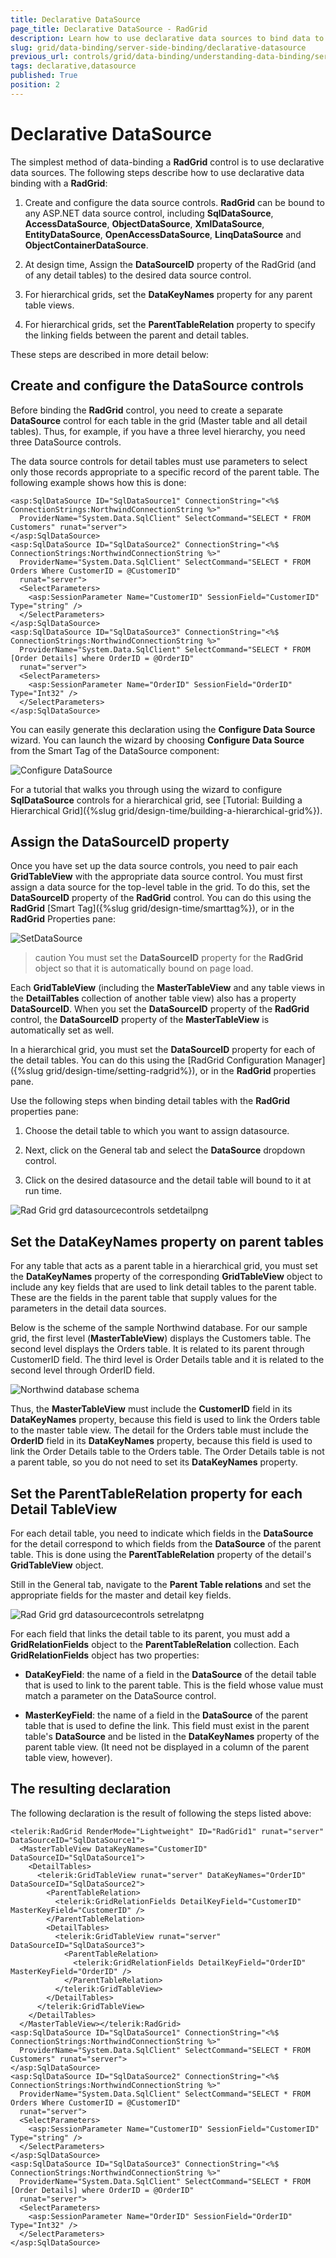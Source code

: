 ```yaml
---
title: Declarative DataSource
page_title: Declarative DataSource - RadGrid
description: Learn how to use declarative data sources to bind data to the Grid control for simplified configuration.
slug: grid/data-binding/server-side-binding/declarative-datasource
previous_url: controls/grid/data-binding/understanding-data-binding/server-side-binding/declarative-datasource
tags: declarative,datasource
published: True
position: 2
---
```


# Declarative DataSource



The simplest method of data-binding a **RadGrid** control is to use declarative data sources. The following steps describe how to use declarative data binding with a **RadGrid**:

1. Create and configure the data source controls. **RadGrid** can be bound to any ASP.NET data source control, including **SqlDataSource**, **AccessDataSource**, **ObjectDataSource**, **XmlDataSource**, **EntityDataSource**, **OpenAccessDataSource**, **LinqDataSource** and **ObjectContainerDataSource**.

1. At design time, Assign the **DataSourceID** property of the RadGrid (and of any detail tables) to the desired data source control.

1. For hierarchical grids, set the **DataKeyNames** property for any parent table views.

1. For hierarchical grids, set the **ParentTableRelation** property to specify the linking fields between the parent and detail tables.

These steps are described in more detail below:

## Create and configure the DataSource controls

Before binding the **RadGrid** control, you need to create a separate **DataSource** control for each table in the grid (Master table and all detail tables). Thus, for example, if you have a three level hierarchy, you need three DataSource controls.

The data source controls for detail tables must use parameters to select only those records appropriate to a specific record of the parent table. The following example shows how this is done:

````ASP.NET
<asp:SqlDataSource ID="SqlDataSource1" ConnectionString="<%$ ConnectionStrings:NorthwindConnectionString %>"
  ProviderName="System.Data.SqlClient" SelectCommand="SELECT * FROM Customers" runat="server">
</asp:SqlDataSource>
<asp:SqlDataSource ID="SqlDataSource2" ConnectionString="<%$ ConnectionStrings:NorthwindConnectionString %>"
  ProviderName="System.Data.SqlClient" SelectCommand="SELECT * FROM Orders Where CustomerID = @CustomerID"
  runat="server">
  <SelectParameters>
    <asp:SessionParameter Name="CustomerID" SessionField="CustomerID" Type="string" />
  </SelectParameters>
</asp:SqlDataSource>
<asp:SqlDataSource ID="SqlDataSource3" ConnectionString="<%$ ConnectionStrings:NorthwindConnectionString %>"
  ProviderName="System.Data.SqlClient" SelectCommand="SELECT * FROM [Order Details] where OrderID = @OrderID"
  runat="server">
  <SelectParameters>
    <asp:SessionParameter Name="OrderID" SessionField="OrderID" Type="Int32" />
  </SelectParameters>
</asp:SqlDataSource>
````



You can easily generate this declaration using the **Configure Data Source** wizard. You can launch the wizard by choosing **Configure Data Source** from the Smart Tag of the DataSource component:

![Configure DataSource](images/grd_DataSourceControls_Setup.png)

For a tutorial that walks you through using the wizard to configure **SqlDataSource** controls for a hierarchical grid, see [Tutorial: Building a Hierarchical Grid]({%slug grid/design-time/building-a-hierarchical-grid%}).

## Assign the DataSourceID property

Once you have set up the data source controls, you need to pair each **GridTableView** with the appropriate data source control. You must first assign a data source for the top-level table in the grid. To do this, set the **DataSourceID** property of the **RadGrid** control. You can do this using the **RadGrid** [Smart Tag]({%slug grid/design-time/smarttag%}), or in the **RadGrid** Properties pane:

![SetDataSource](images/grd_DataSourceControls_SetDataS.png)

>caution You must set the **DataSourceID** property for the **RadGrid** object so that it is automatically bound on page load.
>


Each **GridTableView** (including the **MasterTableView** and any table views in the **DetailTables** collection of another table view) also has a property **DataSourceID**. When you set the **DataSourceID** property of the **RadGrid** control, the **DataSourceID** property of the **MasterTableView** is automatically set as well.

In a hierarchical grid, you must set the **DataSourceID** property for each of the detail tables. You can do this using the [RadGrid Configuration Manager]({%slug grid/design-time/setting-radgrid%}), or in the **RadGrid** properties pane.

Use the following steps when binding detail tables with the **RadGrid** properties pane:

1. Choose the detail table to which you want to assign datasource.

1. Next, click on the General tab and select the **DataSource** dropdown control.

1. Click on the desired datasource and the detail table will bound to it at run time.

![Rad Grid grd datasourcecontrols setdetailpng](images/RadGrid_grd_datasourcecontrols_setdetailpng.png)

## Set the DataKeyNames property on parent tables

For any table that acts as a parent table in a hierarchical grid, you must set the **DataKeyNames** property of the corresponding **GridTableView** object to include any key fields that are used to link detail tables to the parent table. These are the fields in the parent table that supply values for the parameters in the detail data sources.

Below is the scheme of the sample Northwind database. For our sample grid, the first level (**MasterTableView**) displays the Customers table. The second level displays the Orders table. It is related to its parent through CustomerID field. The third level is Order Details table and it is related to the second level through OrderID field.

![Northwind database schema](images/grd_NorthwindDatabase.gif)

Thus, the **MasterTableView** must include the **CustomerID** field in its **DataKeyNames** property, because this field is used to link the Orders table to the master table view. The detail for the Orders table must include the **OrderID** field in its **DataKeyNames** property, because this field is used to link the Order Details table to the Orders table. The Order Details table is not a parent table, so you do not need to set its **DataKeyNames** property.

## Set the ParentTableRelation property for each Detail TableView

For each detail table, you need to indicate which fields in the **DataSource** for the detail correspond to which fields from the **DataSource** of the parent table. This is done using the **ParentTableRelation** property of the detail's **GridTableView** object.

Still in the General tab, navigate to the **Parent Table relations** and set the appropriate fields for the master and detail key fields.

![Rad Grid grd datasourcecontrols setrelatpng](images/RadGrid_grd_datasourcecontrols_setrelatpng.png)

For each field that links the detail table to its parent, you must add a **GridRelationFields** object to the **ParentTableRelation** collection. Each **GridRelationFields** object has two properties:

* **DataKeyField**: the name of a field in the **DataSource** of the detail table that is used to link to the parent table. This is the field whose value must match a parameter on the DataSource control.

* **MasterKeyField**: the name of a field in the **DataSource** of the parent table that is used to define the link. This field must exist in the parent table's **DataSource** and be listed in the **DataKeyNames** property of the parent table view. (It need not be displayed in a column of the parent table view, however).

## The resulting declaration

The following declaration is the result of following the steps listed above:

````ASP.NET
<telerik:RadGrid RenderMode="Lightweight" ID="RadGrid1" runat="server" DataSourceID="SqlDataSource1">
  <MasterTableView DataKeyNames="CustomerID" DataSourceID="SqlDataSource1">
    <DetailTables>
      <telerik:GridTableView runat="server" DataKeyNames="OrderID" DataSourceID="SqlDataSource2">
        <ParentTableRelation>
          <telerik:GridRelationFields DetailKeyField="CustomerID" MasterKeyField="CustomerID" />
        </ParentTableRelation>
        <DetailTables>
          <telerik:GridTableView runat="server" DataSourceID="SqlDataSource3">
            <ParentTableRelation>
              <telerik:GridRelationFields DetailKeyField="OrderID" MasterKeyField="OrderID" />
            </ParentTableRelation>
          </telerik:GridTableView>
        </DetailTables>
      </telerik:GridTableView>
    </DetailTables>
  </MasterTableView></telerik:RadGrid>
<asp:SqlDataSource ID="SqlDataSource1" ConnectionString="<%$ ConnectionStrings:NorthwindConnectionString %>"
  ProviderName="System.Data.SqlClient" SelectCommand="SELECT * FROM Customers" runat="server">
</asp:SqlDataSource>
<asp:SqlDataSource ID="SqlDataSource2" ConnectionString="<%$ ConnectionStrings:NorthwindConnectionString %>"
  ProviderName="System.Data.SqlClient" SelectCommand="SELECT * FROM Orders Where CustomerID = @CustomerID"
  runat="server">
  <SelectParameters>
    <asp:SessionParameter Name="CustomerID" SessionField="CustomerID" Type="string" />
  </SelectParameters>
</asp:SqlDataSource>
<asp:SqlDataSource ID="SqlDataSource3" ConnectionString="<%$ ConnectionStrings:NorthwindConnectionString %>"
  ProviderName="System.Data.SqlClient" SelectCommand="SELECT * FROM [Order Details] where OrderID = @OrderID"
  runat="server">
  <SelectParameters>
    <asp:SessionParameter Name="OrderID" SessionField="OrderID" Type="Int32" />
  </SelectParameters>
</asp:SqlDataSource>
````


